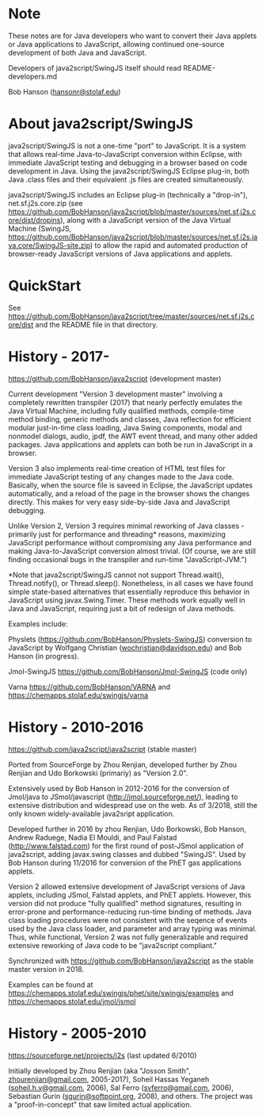 # Note


These notes are for Java developers who want to convert their Java applets or Java applications to 
JavaScript, allowing continued one-source development of both Java and JavaScript. 

Developers of java2script/SwingJS itself should read README-developers.md

Bob Hanson (hansonr@stolaf.edu)


# About java2script/SwingJS

java2script/SwingJS is not a one-time "port" to JavaScript. It is a system that allows real-time Java-to-JavaScript conversion
within Eclipse, with immediate JavaScript testing and debugging in a browser based on code development
in Java. Using the java2script/SwingJS Eclipse plug-in, both Java .class files and their equivalent .js files are created simultaneously. 


java2script/SwingJS includes an Eclipse plug-in (technically a "drop-in"), net.sf.j2s.core.zip
(see https://github.com/BobHanson/java2script/blob/master/sources/net.sf.j2s.core/dist/dropins), 
along with a JavaScript version of the Java Virtual Machine (SwingJS, https://github.com/BobHanson/java2script/blob/master/sources/net.sf.j2s.java.core/SwingJS-site.zip) 
to allow the rapid and
automated production of browser-ready JavaScript versions of Java applications and applets. 


# QuickStart

See https://github.com/BobHanson/java2script/tree/master/sources/net.sf.j2s.core/dist and the README file in that directory.

# History - 2017-


https://github.com/BobHanson/java2script (development master)

Current development "Version 3 development master" involving a completely rewritten transpiler (2017) that nearly perfectly emulates the Java Virtual Machine, including fully qualified methods, compile-time method binding, generic methods and classes, Java reflection for efficient modular just-in-time class loading, Java Swing components, modal and nonmodel dialogs, audio, jpdf, the AWT event thread, and many other added packages. Java applications and applets can both be run in JavaScript in a browser. 

Version 3 also implements real-time creation of HTML test files for immediate JavaScript testing of any changes made to the Java code. Basically, when the source file is saveed in Eclipse, the JavaScript updates automatically, and a reload of the page in the browser shows the changes directly. This makes for very easy side-by-side Java and JavaScript debugging. 

Unlike Version 2, Version 3 requires minimal reworking of Java classes - primarily just for performance and threading* reasons, maximizing JavaScript performance without compromising any Java performance and making Java-to-JavaScript conversion almost trivial. (Of course, we are still finding occasional bugs in the transpiler and run-time "JavaScript-JVM.") 

*Note that java2script/SwingJS cannot not support Thread.wait(), Thread.notify(), or Thread.sleep(). Nonetheless, in all cases we have found simple state-based alternatives that essentially reproduce this behavior in JavaScript using javax.Swing.Timer. These methods work equally well in Java and JavaScript, requiring just a bit of redesign of Java methods.

Examples include:

Physlets (https://github.com/BobHanson/Physlets-SwingJS) conversion to JavaScript by Wolfgang Christian (wochristian@davidson.edu) and Bob Hanson (in progress). 

Jmol-SwingJS  https://github.com/BobHanson/Jmol-SwingJS (code only)

Varna https://github.com/BobHanson/VARNA and https://chemapps.stolaf.edu/swingjs/varna 

# History - 2010-2016

https://github.com/java2script/java2script (stable master)

Ported from SourceForge by Zhou Renjian, developed further by Zhou Renjian and Udo Borkowski (primariy) as "Version 2.0".
 
Extensively used by Bob Hanson in 2012-2016 for the conversion of Jmol/java to JSmol/javascript (http://jmol.sourceforge.net/), leading to extensive distribution and widespread use on the web. As of 3/2018, still the
only known widely-available java2sript application. 

Developed further in 2016 by zhou Renjian, Udo Borkowski, Bob Hanson, Andrew Raduege, Nadia El Mouldi, and Paul Falstad (http://www.falstad.com) for the first round of post-JSmol application of java2script, adding javax.swing classes and
dubbed "SwingJS". Used by Bob Hanson during 11/2016 for conversion of the PhET gas applications applets.

Version 2 allowed extensive development of JavaScript versions of Java applets, including JSmol, Falstad applets, and PhET applets.
However, this version did not produce "fully qualified" method signatures, resulting in error-prone and performance-reducing run-time binding of methods. Java class loading procedures were not consistent with the seqence of events used by the Java class loader, and parameter and array typing was minimal. Thus, while functional, Version 2 was not fully generalizable and required extensive reworking of Java code to be "java2script compliant." 

Synchronized with https://github.com/BobHanson/java2script as the stable master version in 2018.

Examples can be found at https://chemapps.stolaf.edu/swingjs/phet/site/swingjs/examples
and https://chemapps.stolaf.edu/jmol/jsmol
  
# History - 2005-2010

https://sourceforge.net/projects/j2s (last updated 6/2010)

Initially developed by Zhou Renjian (aka "Josson Smith", zhourenjian@gmail.com, 2005-2017),
Soheil Hassas Yeganeh (soheil.h.y@gmail.com, 2006), Sal Ferro (svferro@gmail.com, 2006), Sebastian Gurin (sgurin@softpoint.org, 2008), 
and others. The project was a "proof-in-concept" that saw limited actual application.

